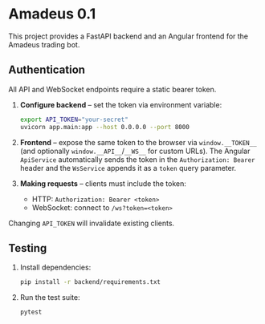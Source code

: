 # Amadeus 0.1

This project provides a FastAPI backend and an Angular frontend for the Amadeus trading bot.

## Authentication

All API and WebSocket endpoints require a static bearer token.

1. **Configure backend** – set the token via environment variable:
   ```bash
   export API_TOKEN="your-secret"
   uvicorn app.main:app --host 0.0.0.0 --port 8000
   ```

2. **Frontend** – expose the same token to the browser via `window.__TOKEN__` (and optionally `window.__API__`/`__WS__` for custom URLs). The Angular `ApiService` automatically sends the token in the `Authorization: Bearer` header and the `WsService` appends it as a `token` query parameter.

3. **Making requests** – clients must include the token:
   - HTTP: `Authorization: Bearer <token>`
   - WebSocket: connect to `/ws?token=<token>`

Changing `API_TOKEN` will invalidate existing clients.

## Testing

1. Install dependencies:
   ```bash
   pip install -r backend/requirements.txt
   ```
2. Run the test suite:
   ```bash
   pytest
   ```
